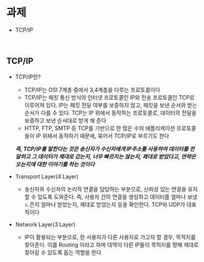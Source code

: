 # 과제

* TCP/IP

<br>

## TCP/IP

* TCP/IP란?
    * TCP/IP는 OSI 7계층 중에서 3,4계층을 다루는 프로토콜이다
    * TCP/IP는 패킷 통신 방식의 인터넷 프로토콜인 IP와 전송 프로토콜인 TCP로 이루어져 있다. IP는 패킷 전달 여부를 보증하지 않고, 패킷을 보낸 순서와 받는 순서가 다를 수 있다. TCP는 IP 위에서 동작하는 프로토콜로, 데이터의 전달을 보증하고 보낸 순서대로 받게 해 준다
    * HTTP, FTP, SMTP 등 TCP를 기반으로 한 많은 수의 애플리케이션 프로토콜들이 IP 위헤서 동작하기 때문에, 묶어서 TCP/IP로 부르기도 한다

    ***즉, TCP/IP를 말한다는 것은 송신자가 수신자에게 IP주소를 사용하여 데이터를 전달하고 그 데이터가 제대로 갔는지, 너무 빠르지는 않는지, 제대로 받았다고, 연략은 오는지에 대한 이야기를 하는 것이다***

* Transport Layer(4 Layer)
    * 송신자와 수신자의 논리적 연결을 담당하는 부분으로, 신뢰성 있는 연결을 유지할 수 있도록 도와준다. 즉, 사용자 간의 연결을 생성하고 데이터를 얼마나 보냈ㄴ즌지 얼마나 받았는지, 제대로 받았는지 등을 확인한다. TCP와 UDP가 대표적이다

* Network Layer(3 Layer)
    * IP이 활용되는 부분으로, 한 사용자가 다른 사용자로 가고자 할 경우, 목적지를 찾아준다. 이를 Routing 이라고 하며 대역이 다른 IP들이 목적지를 향해 제대로 찾아갈 수 있도록 돕는 역할을 한다

